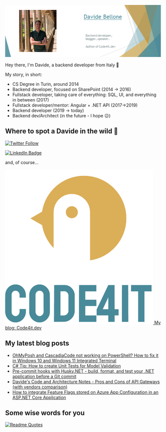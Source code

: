 ![Profile banner](./DavideBellone.png)

Hey there, I'm Davide, a backend developer from Italy 🤏 

My story, in short:

* CS Degree in Turin, around 2014
* Backend developer, focused on SharePoint (2014 -> 2016)
* Fullstack developer, taking care of everything: SQL, UI, and everything in between (2017)
* Fullstack developer/mentor: Angular + .NET API (2017->2019)
* Backend developer (2019 -> today)
* Backend dev/Architect (in the future - I hope 😉)

## Where to spot a Davide in the wild 🦏

[![Twitter Follow](https://img.shields.io/twitter/follow/BelloneDavide?label=Let%27s%20get%20in%20touch%20on%20Twitter&style=social)](https://twitter.com/BelloneDavide)

[![LinkedIn Badge](https://img.shields.io/badge/LinkedIn-Profile-informational?style=social&logo=linkedin)](https://www.linkedin.com/in/bellonedavide/)

and, of course...

[![Personal blog](./logo_small.png) My blog: Code4it.dev](https://www.code4it.dev/)


## My latest blog posts

<!-- BLOG-POST-LIST:START -->
- [OhMyPosh and CascadiaCode not working on PowerShell? How to fix it in Windows 10 and Windows 11 Integrated Terminal](https://www.code4it.dev/blog/ohmyposh-integrated-terminal-powershell/)
- [C# Tip: How to create Unit Tests for Model Validation](https://www.code4it.dev/csharptips/unit-test-model-validation/)
- [Pre-commit hooks with Husky.NET - build, format, and test your .NET application before a Git commit](https://www.code4it.dev/blog/husky-dotnet-precommit-hooks/)
- [Davide&#39;s Code and Architecture Notes - Pros and Cons of API Gateways &lpar;with vendors comparison&rpar;](https://www.code4it.dev/architecture-notes/api-gateway-pros-and-cons/)
- [How to integrate Feature Flags stored on Azure App Configuration in an ASP.NET Core Application](https://www.code4it.dev/blog/feature-flags-from-azure-app-configuration/)
<!-- BLOG-POST-LIST:END -->



## Some wise words for you

[![Readme Quotes](https://quotes-github-readme.vercel.app/api?type=horizontal&theme=light)](https://github.com/piyushsuthar/github-readme-quotes)
